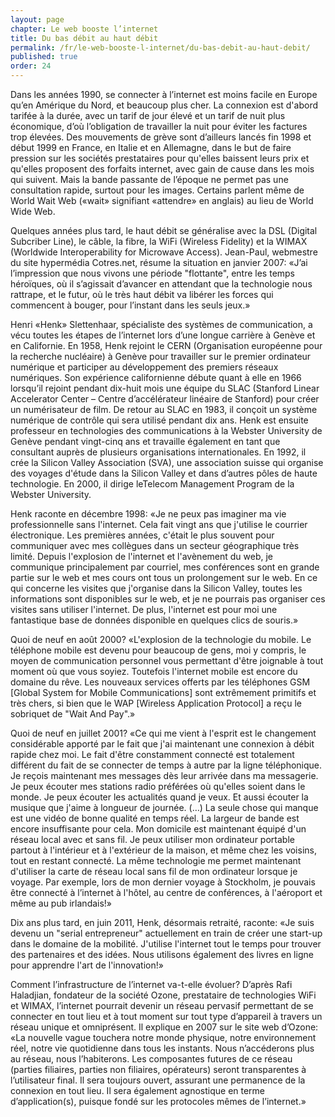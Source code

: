 ```yaml
---
layout: page
chapter: Le web booste l’internet
title: Du bas débit au haut débit
permalink: /fr/le-web-booste-l-internet/du-bas-debit-au-haut-debit/
published: true
order: 24
---
```

<p>Dans les années 1990, se connecter à l’internet est moins facile en Europe qu’en Amérique du Nord, et beaucoup plus cher. La connexion est d'abord tarifée à la durée, avec un tarif de jour élevé et un tarif de nuit plus économique, d’où l’obligation de travailler la nuit pour éviter les factures trop élevées. Des mouvements de grève sont d’ailleurs lancés fin 1998 et début 1999 en France, en Italie et en Allemagne, dans le but de faire pression sur les sociétés prestataires pour qu'elles baissent leurs prix et qu'elles proposent des forfaits internet, avec gain de cause dans les mois qui suivent. Mais la bande passante de l’époque ne permet pas une consultation rapide, surtout pour les images. Certains parlent même de World Wait Web («wait» signifiant «attendre» en anglais) au lieu de World Wide Web.</p>

<p>Quelques années plus tard, le haut débit se généralise avec la DSL (Digital Subcriber Line), le câble, la fibre, la WiFi (Wireless Fidelity) et la WIMAX (Worldwide Interoperability for Microwave Access). Jean-Paul, webmestre du site hypermédia Cotres.net, résume la situation en janvier 2007: «J’ai l’impression que nous vivons une période "flottante", entre les temps héroïques, où il s’agissait d’avancer en attendant que la technologie nous rattrape, et le futur, où le très haut débit va libérer les forces qui commencent à bouger, pour l’instant dans les seuls jeux.»</p>

<p>Henri «Henk» Slettenhaar, spécialiste des systèmes de communication, a vécu toutes les étapes de l’internet lors d’une longue carrière à Genève et en Californie. En 1958, Henk rejoint le CERN (Organisation européenne pour la recherche nucléaire) à Genève pour travailler sur le premier ordinateur numérique et participer au développement des premiers réseaux numériques. Son expérience californienne débute quant à elle en 1966 lorsqu’il rejoint pendant dix-huit mois une équipe du SLAC (Stanford Linear Accelerator Center – Centre d’accélérateur linéaire de Stanford) pour créer un numérisateur de film. De retour au SLAC en 1983, il conçoit un système numérique de contrôle qui sera utilisé pendant dix ans. Henk est ensuite professeur en technologies des communications à la Webster University de Genève pendant vingt-cinq ans et travaille également en tant que consultant auprès de plusieurs organisations internationales. En 1992, il crée la Silicon Valley Association (SVA), une association suisse qui organise des voyages d'étude dans la Silicon Valley et dans d’autres pôles de haute technologie. En 2000, il dirige leTelecom Management Program de la Webster University.</p>

<p>Henk raconte en décembre 1998: «Je ne peux pas imaginer ma vie professionnelle sans l'internet. Cela fait vingt ans que j'utilise le courrier électronique. Les premières années, c'était le plus souvent pour communiquer avec mes collègues dans un secteur géographique très limité. Depuis l'explosion de l'internet et l'avènement du web, je communique principalement par courriel, mes conférences sont en grande partie sur le web et mes cours ont tous un prolongement sur le web. En ce qui concerne les visites que j'organise dans la Silicon Valley, toutes les informations sont disponibles sur le web, et je ne pourrais pas organiser ces visites sans utiliser l'internet. De plus, l'internet est pour moi une fantastique base de données disponible en quelques clics de souris.»</p>

<p>Quoi de neuf en août 2000? «L'explosion de la technologie du mobile. Le téléphone mobile est devenu pour beaucoup de gens, moi y compris, le moyen de communication personnel vous permettant d'être joignable à tout moment où que vous soyiez. Toutefois l'internet mobile est encore du domaine du rêve. Les nouveaux services offerts par les téléphones GSM [Global System for Mobile Communications] sont extrêmement primitifs et très chers, si bien que le WAP [Wireless Application Protocol] a reçu le sobriquet de "Wait And Pay".»</p>

<p>Quoi de neuf en juillet 2001? «Ce qui me vient à l'esprit est le changement considérable apporté par le fait que j'ai maintenant une connexion à débit rapide chez moi. Le fait d'être constamment connecté est totalement différent du fait de se connecter de temps à autre par la ligne téléphonique. Je reçois maintenant mes messages dès leur arrivée dans ma messagerie. Je peux écouter mes stations radio préférées où qu'elles soient dans le monde. Je peux écouter les actualités quand je veux. Et aussi écouter la musique que j'aime à longueur de journée. (…) La seule chose qui manque est une vidéo de bonne qualité en temps réel. La largeur de bande est encore insuffisante pour cela. Mon domicile est maintenant équipé d'un réseau local avec et sans fil. Je peux utiliser mon ordinateur portable partout à l'intérieur et à l'extérieur de la maison, et même chez les voisins, tout en restant connecté. La même technologie me permet maintenant d'utiliser la carte de réseau local sans fil de mon ordinateur lorsque je voyage. Par exemple, lors de mon dernier voyage à Stockholm, je pouvais être connecté à l’internet à l'hôtel, au centre de conférences, à l'aéroport et même au pub irlandais!»</p>

<p>Dix ans plus tard, en juin 2011, Henk, désormais retraité, raconte: «Je suis devenu un "serial entrepreneur" actuellement en train de créer une start-up dans le domaine de la mobilité. J'utilise l'internet tout le temps pour trouver des partenaires et des idées. Nous utilisons également des livres en ligne pour apprendre l'art de l'innovation!»</p>

<p>Comment l’infrastructure de l’internet va-t-elle évoluer? D’après Rafi Haladjian, fondateur de la société Ozone, prestataire de technologies WiFi et WIMAX, l’internet pourrait devenir un réseau pervasif permettant de se connecter en tout lieu et à tout moment sur tout type d’appareil à travers un réseau unique et omniprésent. Il explique en 2007 sur le site web d’Ozone: «La nouvelle vague touchera notre monde physique, notre environnement réel, notre vie quotidienne dans tous les instants. Nous n’accéderons plus au réseau, nous l’habiterons. Les composantes futures de ce réseau (parties filiaires, parties non filiaires, opérateurs) seront transparentes à l’utilisateur final. Il sera toujours ouvert, assurant une permanence de la connexion en tout lieu. Il sera également agnostique en terme d’application(s), puisque fondé sur les protocoles mêmes de l’internet.»</p>
